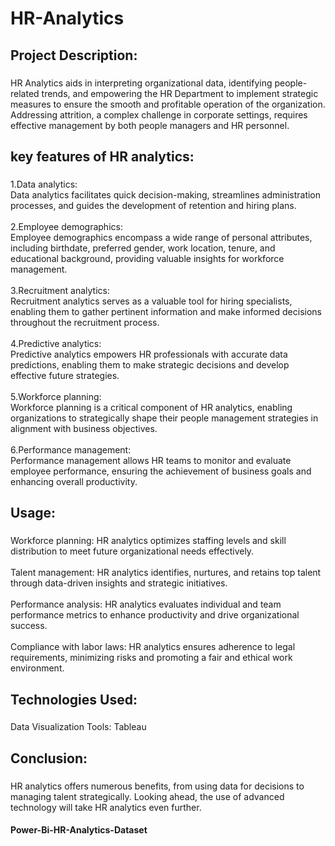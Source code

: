 <h1 align="left">HR-Analytics</h1>

###

<h2 align="left">Project Description:</h2>

###

<p align="left">HR Analytics aids in interpreting organizational data, identifying people-related trends, and empowering the HR Department to implement strategic measures to ensure the smooth and profitable operation of the organization. Addressing attrition, a complex challenge in corporate settings, requires effective management by both people managers and HR personnel.</p>

###

<h2 align="left">key features of HR analytics:</h2>

###

<p align="left">1.Data analytics:<br>Data analytics facilitates quick decision-making, streamlines administration processes, and guides the development of retention and hiring plans.<br><br>2.Employee demographics:<br>Employee demographics encompass a wide range of personal attributes, including birthdate, preferred gender, work location, tenure, and educational background, providing valuable insights for workforce management.<br><br>3.Recruitment analytics:<br>Recruitment analytics serves as a valuable tool for hiring specialists, enabling them to gather pertinent information and make informed decisions throughout the recruitment process.<br><br>4.Predictive analytics:<br>Predictive analytics empowers HR professionals with accurate data predictions, enabling them to make strategic decisions and develop effective future strategies.<br><br>5.Workforce planning:<br>Workforce planning is a critical component of HR analytics, enabling organizations to strategically shape their people management strategies in alignment with business objectives.<br><br>6.Performance management:<br>Performance management allows HR teams to monitor and evaluate employee performance, ensuring the achievement of business goals and enhancing overall productivity.</p>

###

<h2 align="left">Usage:</h2>

###

<p align="left">Workforce planning: HR analytics optimizes staffing levels and skill distribution to meet future organizational needs effectively.<br><br>Talent management: HR analytics identifies, nurtures, and retains top talent through data-driven insights and strategic initiatives.<br><br>Performance analysis: HR analytics evaluates individual and team performance metrics to enhance productivity and drive organizational success.<br><br>Compliance with labor laws: HR analytics ensures adherence to legal requirements, minimizing risks and promoting a fair and ethical work environment.</p>

###

<h2 align="left">Technologies Used:</h2>

###

<p align="left">Data Visualization Tools: Tableau</p>

###

<h2 align="left">Conclusion:</h2>

###

<p align="left">HR analytics offers numerous benefits, from using data for decisions to managing talent strategically. Looking ahead, the use of advanced technology will take HR analytics even further.</p>

#### Power-Bi-HR-Analytics-Dataset
